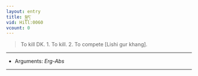 ```yaml
---
layout: entry
title: སྐྱད་
vid: Hill:0060
vcount: 0
---
```

> To kill DK\. 1\. To kill\. 2\. To compete [Lishi gur khang]\.

---
* Arguments: _Erg-Abs_

---

